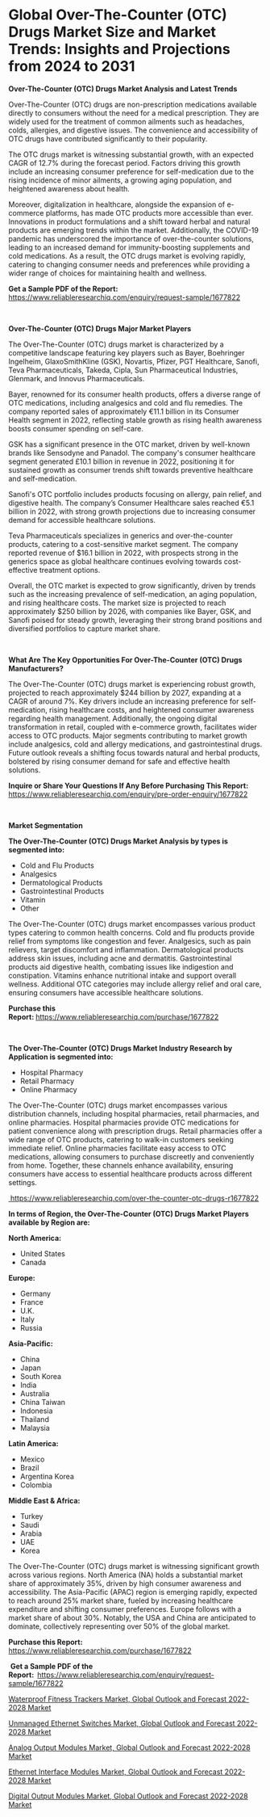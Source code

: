 <p><h1>Global Over-The-Counter (OTC) Drugs Market Size and Market Trends: Insights and Projections from 2024 to 2031</h1></p><p><strong>Over-The-Counter (OTC) Drugs Market Analysis and Latest Trends</strong></p>
<p><p>Over-The-Counter (OTC) drugs are non-prescription medications available directly to consumers without the need for a medical prescription. They are widely used for the treatment of common ailments such as headaches, colds, allergies, and digestive issues. The convenience and accessibility of OTC drugs have contributed significantly to their popularity.</p><p>The OTC drugs market is witnessing substantial growth, with an expected CAGR of 12.7% during the forecast period. Factors driving this growth include an increasing consumer preference for self-medication due to the rising incidence of minor ailments, a growing aging population, and heightened awareness about health.</p><p>Moreover, digitalization in healthcare, alongside the expansion of e-commerce platforms, has made OTC products more accessible than ever. Innovations in product formulations and a shift toward herbal and natural products are emerging trends within the market. Additionally, the COVID-19 pandemic has underscored the importance of over-the-counter solutions, leading to an increased demand for immunity-boosting supplements and cold medications. As a result, the OTC drugs market is evolving rapidly, catering to changing consumer needs and preferences while providing a wider range of choices for maintaining health and wellness.</p></p>
<p><strong>Get a Sample PDF of the Report:&nbsp;</strong> <a href="https://www.reliableresearchiq.com/enquiry/request-sample/1677822?utm_campaign=1521&utm_medium=2&utm_source=Github&utm_content=ia&utm_term=14102024&utm_id=over-the-counter-otc-drugs">https://www.reliableresearchiq.com/enquiry/request-sample/1677822</a></p>
<p>&nbsp;</p>
<p><strong>Over-The-Counter (OTC) Drugs Major Market Players</strong></p>
<p><p>The Over-The-Counter (OTC) drugs market is characterized by a competitive landscape featuring key players such as Bayer, Boehringer Ingelheim, GlaxoSmithKline (GSK), Novartis, Pfizer, PGT Healthcare, Sanofi, Teva Pharmaceuticals, Takeda, Cipla, Sun Pharmaceutical Industries, Glenmark, and Innovus Pharmaceuticals. </p><p>Bayer, renowned for its consumer health products, offers a diverse range of OTC medications, including analgesics and cold and flu remedies. The company reported sales of approximately €11.1 billion in its Consumer Health segment in 2022, reflecting stable growth as rising health awareness boosts consumer spending on self-care.</p><p>GSK has a significant presence in the OTC market, driven by well-known brands like Sensodyne and Panadol. The company's consumer healthcare segment generated £10.1 billion in revenue in 2022, positioning it for sustained growth as consumer trends shift towards preventive healthcare and self-medication.</p><p>Sanofi's OTC portfolio includes products focusing on allergy, pain relief, and digestive health. The company’s Consumer Healthcare sales reached €5.1 billion in 2022, with strong growth projections due to increasing consumer demand for accessible healthcare solutions.</p><p>Teva Pharmaceuticals specializes in generics and over-the-counter products, catering to a cost-sensitive market segment. The company reported revenue of $16.1 billion in 2022, with prospects strong in the generics space as global healthcare continues evolving towards cost-effective treatment options.</p><p>Overall, the OTC market is expected to grow significantly, driven by trends such as the increasing prevalence of self-medication, an aging population, and rising healthcare costs. The market size is projected to reach approximately $250 billion by 2026, with companies like Bayer, GSK, and Sanofi poised for steady growth, leveraging their strong brand positions and diversified portfolios to capture market share.</p></p>
<p>&nbsp;</p>
<p><strong>What Are The Key Opportunities For Over-The-Counter (OTC) Drugs Manufacturers?</strong></p>
<p><p>The Over-The-Counter (OTC) drugs market is experiencing robust growth, projected to reach approximately $244 billion by 2027, expanding at a CAGR of around 7%. Key drivers include an increasing preference for self-medication, rising healthcare costs, and heightened consumer awareness regarding health management. Additionally, the ongoing digital transformation in retail, coupled with e-commerce growth, facilitates wider access to OTC products. Major segments contributing to market growth include analgesics, cold and allergy medications, and gastrointestinal drugs. Future outlook reveals a shifting focus towards natural and herbal products, bolstered by rising consumer demand for safe and effective health solutions.</p></p>
<p><strong>Inquire or Share Your Questions If Any Before Purchasing This Report:</strong> <a href="https://www.reliableresearchiq.com/enquiry/pre-order-enquiry/1677822?utm_campaign=1521&utm_medium=2&utm_source=Github&utm_content=ia&utm_term=14102024&utm_id=over-the-counter-otc-drugs">https://www.reliableresearchiq.com/enquiry/pre-order-enquiry/1677822</a></p>
<p>&nbsp;</p>
<p><strong>Market Segmentation</strong></p>
<p><strong>The Over-The-Counter (OTC) Drugs Market Analysis by types is segmented into:</strong></p>
<p><ul><li>Cold and Flu Products</li><li>Analgesics</li><li>Dermatological Products</li><li>Gastrointestinal Products</li><li>Vitamin</li><li>Other</li></ul></p>
<p><p>The Over-The-Counter (OTC) drugs market encompasses various product types catering to common health concerns. Cold and flu products provide relief from symptoms like congestion and fever. Analgesics, such as pain relievers, target discomfort and inflammation. Dermatological products address skin issues, including acne and dermatitis. Gastrointestinal products aid digestive health, combating issues like indigestion and constipation. Vitamins enhance nutritional intake and support overall wellness. Additional OTC categories may include allergy relief and oral care, ensuring consumers have accessible healthcare solutions.</p></p>
<p><strong>Purchase this Report:&nbsp;</strong><a href="https://www.reliableresearchiq.com/purchase/1677822?utm_campaign=1521&utm_medium=2&utm_source=Github&utm_content=ia&utm_term=14102024&utm_id=over-the-counter-otc-drugs">https://www.reliableresearchiq.com/purchase/1677822</a></p>
<p>&nbsp;</p>
<p><strong>The Over-The-Counter (OTC) Drugs Market Industry Research by Application is segmented into:</strong></p>
<p><ul><li>Hospital Pharmacy</li><li>Retail Pharmacy</li><li>Online Pharmacy</li></ul></p>
<p><p>The Over-The-Counter (OTC) drugs market encompasses various distribution channels, including hospital pharmacies, retail pharmacies, and online pharmacies. Hospital pharmacies provide OTC medications for patient convenience along with prescription drugs. Retail pharmacies offer a wide range of OTC products, catering to walk-in customers seeking immediate relief. Online pharmacies facilitate easy access to OTC medications, allowing consumers to purchase discreetly and conveniently from home. Together, these channels enhance availability, ensuring consumers have access to essential healthcare products across different settings.</p></p>
<p><a href="https://www.reliableresearchiq.com/over-the-counter-otc-drugs-r1677822?utm_campaign=1521&utm_medium=2&utm_source=Github&utm_content=ia&utm_term=14102024&utm_id=over-the-counter-otc-drugs">&nbsp;https://www.reliableresearchiq.com/over-the-counter-otc-drugs-r1677822</a></p>
<p><strong>In terms of Region, the Over-The-Counter (OTC) Drugs Market Players available by Region are:</strong></p>
<p>
    <p> <strong> North America: </strong>
        <ul>
            <li>United States</li>
            <li>Canada</li>
        </ul>
        </p> 
    <p> <strong> Europe: </strong>
        <ul>
            <li>Germany</li>
            <li>France</li>
            <li>U.K.</li>
            <li>Italy</li>
            <li>Russia</li>
        </ul>
        </p> 
    <p> <strong> Asia-Pacific: </strong>
        <ul>
            <li>China</li>
            <li>Japan</li>
            <li>South Korea</li>
            <li>India</li>
            <li>Australia</li>
            <li>China Taiwan</li>
            <li>Indonesia</li>
            <li>Thailand</li>
            <li>Malaysia</li>
        </ul>
        </p> 
    <p> <strong> Latin America: </strong>
        <ul>
            <li>Mexico</li>
            <li>Brazil</li>
            <li>Argentina Korea</li>
            <li>Colombia</li>
        </ul>
        </p> 
    <p> <strong> Middle East & Africa: </strong>
        <ul>
            <li>Turkey</li>
            <li>Saudi</li>
            <li>Arabia</li>
            <li>UAE</li>
            <li>Korea</li>
        </ul>
    </p>
    </p>
<p><p>The Over-The-Counter (OTC) drugs market is witnessing significant growth across various regions. North America (NA) holds a substantial market share of approximately 35%, driven by high consumer awareness and accessibility. The Asia-Pacific (APAC) region is emerging rapidly, expected to reach around 25% market share, fueled by increasing healthcare expenditure and shifting consumer preferences. Europe follows with a market share of about 30%. Notably, the USA and China are anticipated to dominate, collectively representing over 50% of the global market.</p></p>
<p><strong>Purchase this Report: </strong><a href="https://www.reliableresearchiq.com/purchase/1677822?utm_campaign=1521&utm_medium=2&utm_source=Github&utm_content=ia&utm_term=14102024&utm_id=over-the-counter-otc-drugs">https://www.reliableresearchiq.com/purchase/1677822</a></p>
<p>&nbsp;<strong>Get a Sample PDF of the Report:&nbsp;&nbsp;</strong><a href="https://www.reliableresearchiq.com/enquiry/request-sample/1677822?utm_campaign=1521&utm_medium=2&utm_source=Github&utm_content=ia&utm_term=14102024&utm_id=over-the-counter-otc-drugs">https://www.reliableresearchiq.com/enquiry/request-sample/1677822</a></p>
<p><strong></strong></p>
<p><p><a href="https://www.linkedin.com/pulse/waterproof-fitness-trackers-market-global-outlook-forecast-f9n6f?trk=public_post_embed_feed-article-content&utm_campaign=1521&utm_medium=2&utm_source=Github&utm_content=ia&utm_term=14102024&utm_id=over-the-counter-otc-drugs">Waterproof Fitness Trackers Market, Global Outlook and Forecast 2022-2028 Market</a></p><p><a href="https://www.linkedin.com/pulse/future-innovation-global-unmanaged-ethernet-switches-market-ndp5f?trk=public_post_embed_feed-article-content&utm_campaign=1521&utm_medium=2&utm_source=Github&utm_content=ia&utm_term=14102024&utm_id=over-the-counter-otc-drugs">Unmanaged Ethernet Switches Market, Global Outlook and Forecast 2022-2028 Market</a></p><p><a href="https://www.linkedin.com/pulse/global-analog-output-modules-market-outlook-forecast-2022-2028-9ou8f?trk=public_post_embed_feed-article-content&utm_campaign=1521&utm_medium=2&utm_source=Github&utm_content=ia&utm_term=14102024&utm_id=over-the-counter-otc-drugs">Analog Output Modules Market, Global Outlook and Forecast 2022-2028 Market</a></p><p><a href="https://www.linkedin.com/pulse/ethernet-interface-modules-market-global-outlook-forecast-o67df?trk=public_post_embed_feed-article-content&utm_campaign=1521&utm_medium=2&utm_source=Github&utm_content=ia&utm_term=14102024&utm_id=over-the-counter-otc-drugs">Ethernet Interface Modules Market, Global Outlook and Forecast 2022-2028 Market</a></p><p><a href="https://www.linkedin.com/pulse/digital-output-modules-market-global-outlook-forecast-2022-2028-ofzuf?trk=public_post_embed_feed-article-content&utm_campaign=1521&utm_medium=2&utm_source=Github&utm_content=ia&utm_term=14102024&utm_id=over-the-counter-otc-drugs">Digital Output Modules Market, Global Outlook and Forecast 2022-2028 Market</a></p></p>